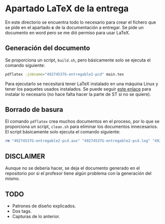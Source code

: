 # Apartado LaTeX de la entrega

En este directorio se encuentra todo lo necesario para crear el fichero que se pide en el apartado **c** de la documentación a entregar. Se pide un documento en word pero se me dió permiso para usar LaTeX.

## Generación del documento

Se proporciona un script, `build.sh`, pero básicamente solo se ejecuta el comando siguiente:

```bash
pdflatex -jobname="49274537G-entregable2-pcd" main.tex
```

Para ejecutarlo se necesitará tener LaTeX instalado en una máquina Linux y tener los paquetes usados instalados. Se puede seguir [este enlace](https://rowannicholls.github.io/sublime_text/latex.html) para instalar lo necesario (no hace falta hacer la parte de ST si no se quiere).

## Borrado de basura

El comando `pdflatex` crea muchos documentos en el proceso, por lo que se proporciona un script, `clean.sh` para eliminar los documentos innecesarios. El script básicamente solo ejecuta el comando siguiente:

```bash
rm "49274537G-entregable2-pcd.aux" "49274537G-entregable2-pcd.log" "49274537G-entregable2-pcd.out"
```

## DISCLAIMER

Aunque no se debería hacer, se deja el documento generado en el repositorio por si el profesor tiene algún problema con la generación del mismo.

## TODO

- Patrones de diseño explicados.
- Dos tags.
- Capturas de lo anterior.
